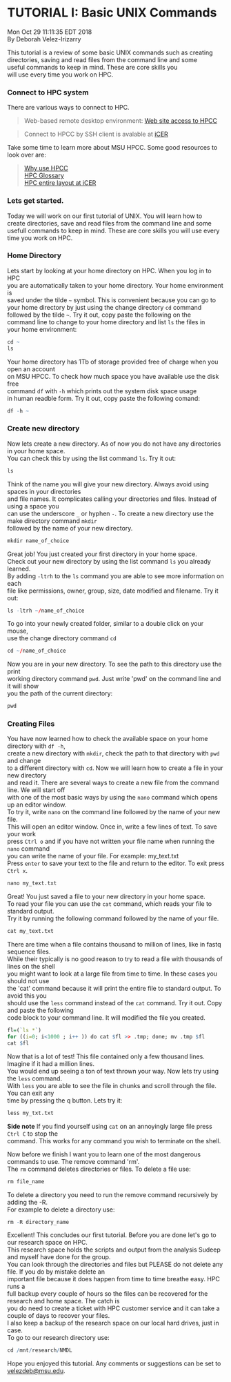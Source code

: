 # TUTORIAL I: Basic UNIX Commands  
Mon Oct 29 11:11:35 EDT 2018  
By Deborah Velez-Irizarry  
  
This tutorial is a review of some basic UNIX commands such as creating  
directories, saving and read files from the command line and some  
useful commands to keep in mind. These are core skills you  
will use every time you work on HPC.
  
### Connect to HPC system  
There are various ways to connect to HPC.  
   
> Web-based remote desktop environment: [Web site access to HPCC](https://wiki.hpcc.msu.edu/display/ITH/Web+Site+Access+to+HPCC)  
  
> Connect to HPCC by SSH client is avalable at [iCER](https://wiki.hpcc.msu.edu/display/ITH/Connect+to+HPC+System)  
  
Take some time to learn more about MSU HPCC. Some good resources to look over are:  
  
> [Why use HPCC](https://wiki.hpcc.msu.edu/display/ITH/Why+Use+HPCC)  
> [HPC Glossary](https://wiki.hpcc.msu.edu/display/ITH/HPC+Glossary)  
> [HPC entire layout at iCER](https://wiki.hpcc.msu.edu/display/ITH/HPC%27s+entire+layout+at+iCER)  
  
  
### Lets get started.  
  
Today we will work on our first tutorial of UNIX. You will learn how to   
create directories, save and read files from the command line and some  
usefull commands to keep in mind. These are core skills you will use every  
time you work on HPC.  
  
  
### Home Directory  
  
Lets start by looking at your home directory on HPC. When you log in to HPC  
you are automatically taken to your home directory. Your home environment is  
saved under the tilde `~` symbol. This is convenient because you can go to  
your home directory by just using the change directory `cd` command  
followed by the tilde `~`. Try it out, copy paste the following on the  
command line to change to your home directory and list `ls` the files in  
your home environment:  



```r
cd ~  
ls  
```

Your home directory has 1Tb of storage provided free of charge when you open an account  
on MSU HPCC. To check how much space you have available use the disk free  
command `df` with `-h` which prints out the system disk space usage  
in human readble form. Try it out, copy paste the following comand:  


```r
df -h ~
```

  
### Create new directory  
  
Now lets create a new directory. As of now you do not have any directories in your home space.  
You can check this by using the list command `ls`. Try it out:  


```r
ls
```

Think of the name you will give your new directory. Always avoid using spaces in your directories   
and file names. It complicates calling your directories and files. Instead of using a space you  
can use the underscore `_` or hyphen `-`. To create a new directory use the make directory command `mkdir`  
followed by the name of your new directory.  


```r
mkdir name_of_choice 
```

Great job! You just created your first directory in your home space.  
Check out your new directory by using the list command `ls` you already learned.  
By adding `-ltrh` to the `ls` command you are able to see more information on each  
file like permissions, owner, group, size, date modified and filename. Try it out:  


```r
ls -ltrh ~/name_of_choice
```

To go into your newly created folder, similar to a double click on your mouse,  
use the change directory command `cd`  


```r
cd ~/name_of_choice
```

Now you are in your new directory. To see the path to this directory use the print  
working directory command `pwd`. Just write 'pwd' on the command line and it will show  
you the path of the current directory:  


```r
pwd
```

  
### Creating Files  
  
You have now learned how to check the available space on your home directory with `df -h`,  
create a new directory with `mkdir`, check the path to that directory with `pwd` and change  
to a different directory with `cd`. Now we will learn how to create a file in your new directory  
and read it. There are several ways to create a new file from the command line. We will start off  
with one of the most basic ways by using the `nano` command which opens up an editor window.  
To try it, write `nano` on the command line followed by the name of your new file.  
This will open an editor window. Once in, write a few lines of text. To save your work  
press `Ctrl o` and if you have not written your file name when running the `nano` command  
you can write the name of your file. For example: my_text.txt   
Press `enter` to save your text to the file and return to the editor. To exit press `Ctrl x`.  


```r
nano my_text.txt
```

Great! You just saved a file to your new directory in your home space.  
To read your file you can use the `cat` command, which reads your file to standard output.  
Try it by running the following command followed by the name of your file.  


```r
cat my_text.txt
```

There are time when a file contains thousand to million of lines, like in fastq sequence files.  
While their typically is no good reason to try to read a file with thousands of lines on the shell  
you might want to look at a large file from time to time. In these cases you should not use  
the 'cat' command because it will print the entire file to standard output. To avoid this you  
should use the `less` command instead of the `cat` command. Try it out. Copy and paste the following  
code block to your command line. It will modified the file you created.  


```r
fl=(`ls *`)
for ((i=0; i<1000 ; i++ )) do cat $fl >> .tmp; done; mv .tmp $fl 
cat $fl
```

Now that is a lot of test! This file contained only a few thousand lines. Imagine if it had a million lines.  
You would end up seeing a ton of text thrown your way. Now lets try using the `less` command.  
With `less` you are able to see the file in chunks and scroll through the file. You can exit any  
time by pressing the q button. Lets try it:  


```r
less my_txt.txt 
```

**Side note** If you find yourself using `cat` on an annoyingly large file press `Ctrl C` to stop the  
command. This works for any command you wish to terminate on the shell.  
  
  
Now before we finish I want you to learn one of the most dangerous commands to use. The remove command 'rm'.  
The `rm` command deletes directories or files. To delete a file use:  


```r
rm file_name
```

To delete a directory you need to run the remove command recursively by adding the -R.  
For example to delete a directory use:  


```r
rm -R directory_name  
```

Excellent! This concludes our first tutorial. Before you are done let's go to our research space on HPC.  
This research space holds the scripts and output from the analysis Sudeep and myself have done for the group.  
You can look through the directories and files but PLEASE do not delete any file. If you do by mistake delete an  
important file because it does happen from time to time breathe easy. HPC runs a  
full backup every couple of hours so the files can be recovered for the research and home space. The catch is  
you do need to create a ticket with HPC customer service and it can take a couple of days to recover your files.  
I also keep a backup of the research space on our local hard drives, just in case.   
To go to our research directory use:  


```r
cd /mnt/research/NMDL
```

Hope you enjoyed this tutorial. Any comments or suggestions can be set to velezdeb@msu.edu.  
